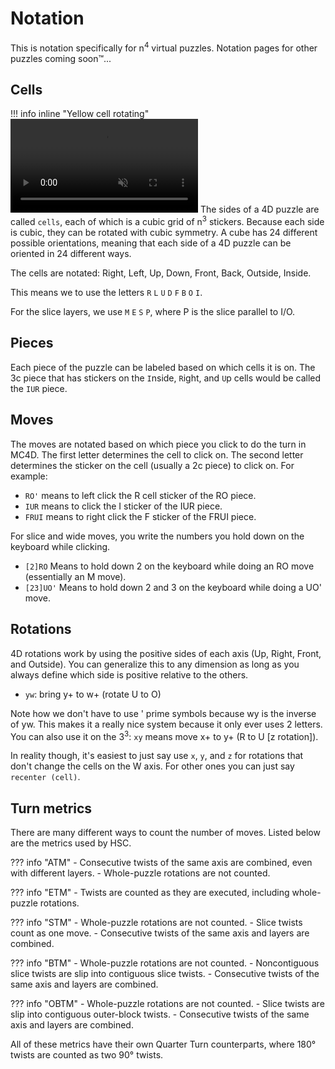 # Notation

This is notation specifically for n$^4$ virtual puzzles. Notation pages for other puzzles coming soon™️...

## Cells
!!! info inline "Yellow cell rotating"
    <video autoplay loop muted width="300">
    <source type="video/mp4" src="/assets/images/yellowcellrotating.mp4">
    </video>
The sides of a 4D puzzle are called `cells`, each of which is a cubic grid of n$^3$ stickers. Because each side is cubic, they can be rotated with cubic symmetry. A cube has 24 different possible orientations, meaning that each side of a 4D puzzle can be oriented in 24 different ways.




The cells are notated: Right, Left, Up, Down, Front, Back, Outside, Inside.

This means we to use the letters `R` `L` `U` `D` `F` `B` `O` `I`.

For the slice layers, we use `M` `E` `S` `P`, where P is the slice parallel to I/O.

## Pieces
Each piece of the puzzle can be labeled based on which cells it is on. The 3c piece that has stickers on the `I`nside, `R`ight, and `U`p cells would be called the `IUR` piece.

## Moves
The moves are notated based on which piece you click to do the turn in MC4D.
The first letter determines the cell to click on. The second letter determines the sticker on the cell (usually a 2c piece) to click on. For example:

- `RO'` means to left click the R cell sticker of the RO piece.
- `IUR` means to click the I sticker of the IUR piece.
- `FRUI` means to right click the F sticker of the FRUI piece.

For slice and wide moves, you write the numbers you hold down on the keyboard while clicking. 

- `[2]RO` Means to hold down 2 on the keyboard while doing an RO move (essentially an M move).
- `[23]UO'` Means to hold down 2 and 3 on the keyboard while doing a UO' move.

## Rotations

4D rotations work by using the positive sides of each axis (Up, Right, Front, and Outside). You can generalize this to any dimension as long as you always define which side is positive relative to the others.

- `yw`: bring y+ to w+ (rotate U to O)

Note how we don't have to use ' prime symbols because wy is the inverse of yw. This makes it a really nice system because it only ever uses 2 letters. You can also use it on the 3<sup>3</sup>: `xy` means move x+ to y+ (R to U [z rotation]).

In reality though, it's easiest to just say use `x`, `y`, and `z` for rotations that don't change the cells on the W axis. For other ones you can just say `recenter (cell)`. 

## Turn metrics

There are many different ways to count the number of moves. Listed below are the metrics used by HSC.

??? info "ATM"
    - Consecutive twists of the same axis are combined, even with different layers.
    - Whole-puzzle rotations are not counted.

??? info "ETM"
    - Twists are counted as they are executed, including whole-puzzle rotations.

??? info "STM"
    - Whole-puzzle rotations are not counted.
    - Slice twists count as one move.
    - Consecutive twists of the same axis and layers are combined.

??? info "BTM"
    - Whole-puzzle rotations are not counted.
    - Noncontiguous slice twists are slip into contiguous slice twists.
    - Consecutive twists of the same axis and layers are combined.

??? info "OBTM"
    - Whole-puzzle rotations are not counted.
    - Slice twists are slip into contiguous outer-block twists.
    - Consecutive twists of the same axis and layers are combined.

All of these metrics have their own Quarter Turn counterparts, where 180° twists are counted as two 90° twists.
    
